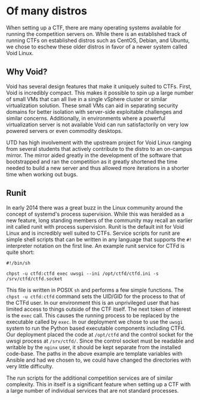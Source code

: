 # Of many distros

When setting up a CTF, there are many operating systems available for running the competition servers on.  While there is an established track of running CTFs on established distros such as CentOS, Debian, and Ubuntu, we chose to eschew these older distros in favor of a newer system called Void Linux.


## Why Void?

Void has several design features that make it uniquely suited to CTFs.  First, Void is incredibly compact.  This makes it possible to spin up a large number of small VMs that can all live in a single vSphere cluster or similar virtualization solution.  These small VMs can aid in separating security domains for better isolation with server-side exploitable challenges and similar concerns.  Additionally, in environments where a powerful virtualization server is not available Void can run satisfactorily on very low powered servers or even commodity desktops.

UTD has high involvement with the upstream project for Void Linux ranging from several students that actively contribute to the distro to an on-campus mirror.  The mirror aided greatly in the development of the software that bootstrapped and ran the competition as it greatly shortened the time needed to build a new server and thus allowed more iterations in a shorter time when working out bugs.


## Runit

In early 2014 there was a great buzz in the Linux community around the concept of systemd's process supervision.  While this was heralded as a new feature, long standing members of the community may recall an earlier init called runit with process supervision.  Runit is the default init for Void Linux and is incredibly well suited to CTFs.  Service scripts for runit are simple shell scripts that can be written in any language that supports the `#!` interpreter notation on the first line.  An example runit service for CTFd is quite short:

```
#!/bin/sh

chpst -u ctfd:ctfd exec uwsgi --ini /opt/ctfd/ctfd.ini -s /srv/ctfd/ctfd.socket

```

This file is written in POSIX `sh` and performs a few simple functions.  The `chpst -u ctfd:ctfd` command sets the UID/GID for the process to that of the CTFd user.  In our environment this is an unprivileged user that has limited access to things outside of the CTF itself.  The next token of interest is the `exec` call.  This causes the running process to be replaced by the executable called by `exec`.  In our deployment we chose to use the `uwsgi` system to run the Python based executable components including CTFd.  Our deployment placed the code at `/opt/ctfd` and the control socket for the uwsgi process at `/srv/ctfd/`.  Since the control socket must be readable and writable by the `nginx` user, it should be kept separate from the installed code-base.  The paths in the above example are template variables with Ansible and had we chosen to, we could have changed the directories with very little difficulty.

The run scripts for the additional competition services are of similar complexity.  This in itself is a significant feature when setting up a CTF with a large number of individual services that are not standard processes.
